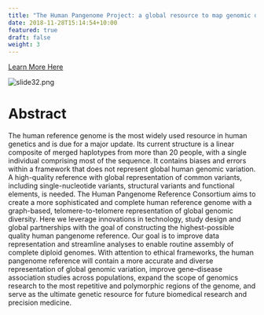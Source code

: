 ```yaml
---
title: "The Human Pangenome Project: a global resource to map genomic diversity"
date: 2018-11-28T15:14:54+10:00
featured: true
draft: false
weight: 3
---
```


[Learn More Here](https://www.nature.com/articles/s41586-022-04601-8)

![slide32.png](/images/slide32.png)

# Abstract 

The human reference genome is the most widely used resource in human genetics and is due for a major update. Its current structure is a linear composite of merged haplotypes from more than 20 people, with a single individual comprising most of the sequence. It contains biases and errors within a framework that does not represent global human genomic variation. A high-quality reference with global representation of common variants, including single-nucleotide variants, structural variants and functional elements, is needed. The Human Pangenome Reference Consortium aims to create a more sophisticated and complete human reference genome with a graph-based, telomere-to-telomere representation of global genomic diversity. Here we leverage innovations in technology, study design and global partnerships with the goal of constructing the highest-possible quality human pangenome reference. Our goal is to improve data representation and streamline analyses to enable routine assembly of complete diploid genomes. With attention to ethical frameworks, the human pangenome reference will contain a more accurate and diverse representation of global genomic variation, improve gene–disease association studies across populations, expand the scope of genomics research to the most repetitive and polymorphic regions of the genome, and serve as the ultimate genetic resource for future biomedical research and precision medicine.